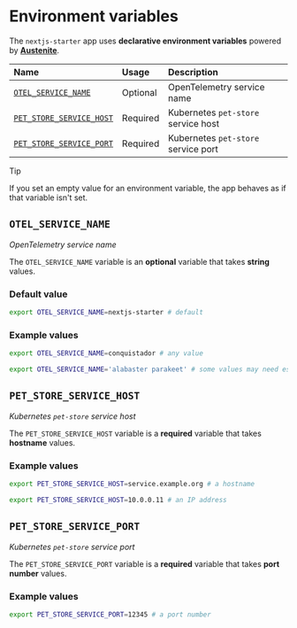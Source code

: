 # Environment variables

The `nextjs-starter` app uses **declarative environment variables** powered by
**[Austenite]**.

[austenite]: https://github.com/ezzatron/austenite

| Name                                                | Usage    | Description                         |
| :-------------------------------------------------- | :------- | :---------------------------------- |
| [`OTEL_SERVICE_NAME`](#otel_service_name)           | Optional | OpenTelemetry service name          |
| [`PET_STORE_SERVICE_HOST`](#pet_store_service_host) | Required | Kubernetes `pet-store` service host |
| [`PET_STORE_SERVICE_PORT`](#pet_store_service_port) | Required | Kubernetes `pet-store` service port |

<!-- prettier-ignore-start -->

> [!TIP]
> If you set an empty value for an environment variable, the app behaves as if that variable isn't set.

<!-- prettier-ignore-end -->

## `OTEL_SERVICE_NAME`

_OpenTelemetry service name_

The `OTEL_SERVICE_NAME` variable is an **optional** variable that takes
**string** values.

### Default value

```sh
export OTEL_SERVICE_NAME=nextjs-starter # default
```

### Example values

```sh
export OTEL_SERVICE_NAME=conquistador # any value
```

```sh
export OTEL_SERVICE_NAME='alabaster parakeet' # some values may need escaping
```

## `PET_STORE_SERVICE_HOST`

_Kubernetes `pet-store` service host_

The `PET_STORE_SERVICE_HOST` variable is a **required** variable that takes
**hostname** values.

### Example values

```sh
export PET_STORE_SERVICE_HOST=service.example.org # a hostname
```

```sh
export PET_STORE_SERVICE_HOST=10.0.0.11 # an IP address
```

## `PET_STORE_SERVICE_PORT`

_Kubernetes `pet-store` service port_

The `PET_STORE_SERVICE_PORT` variable is a **required** variable that takes
**port number** values.

### Example values

```sh
export PET_STORE_SERVICE_PORT=12345 # a port number
```
